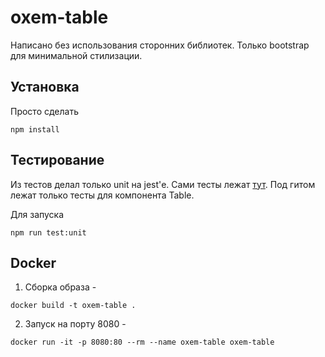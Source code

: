# oxem-table

Написано без использования сторонних библиотек. Только bootstrap для минимальной стилизации.

## Установка

Просто сделать 
```console
npm install
```

## Тестирование

Из тестов делал только unit на jest'е. Сами тесты лежат [тут](./tests/unit). Под гитом лежат только тесты для компонента Table.

Для запуска
```console
npm run test:unit
```

## Docker

1. Сборка образа -
```console
docker build -t oxem-table .
```
2. Запуск на порту 8080 -
```console
docker run -it -p 8080:80 --rm --name oxem-table oxem-table
```
